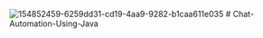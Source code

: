 ![154852459-6259dd31-cd19-4aa9-9282-b1caa611e035](https://user-images.githubusercontent.com/101339471/157880987-9dce158c-cd66-4033-9202-5418d6e053cf.png)
﻿# Chat-Automation-Using-Java
